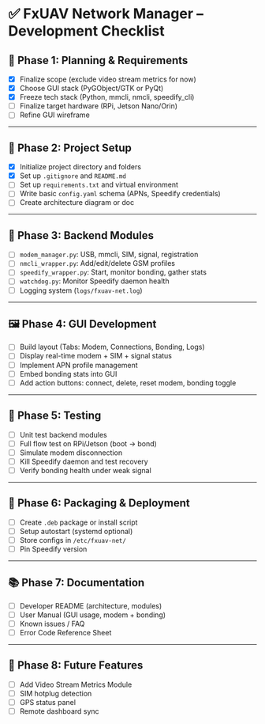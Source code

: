 # ✅ FxUAV Network Manager – Development Checklist

## 📍 Phase 1: Planning & Requirements
- [x] Finalize scope (exclude video stream metrics for now)
- [x] Choose GUI stack (PyGObject/GTK or PyQt)
- [x] Freeze tech stack (Python, mmcli, nmcli, speedify_cli)
- [ ] Finalize target hardware (RPi, Jetson Nano/Orin)
- [ ] Refine GUI wireframe

---

## 🧱 Phase 2: Project Setup
- [x] Initialize project directory and folders
- [x] Set up `.gitignore` and `README.md`
- [ ] Set up `requirements.txt` and virtual environment
- [ ] Write basic `config.yaml` schema (APNs, Speedify credentials)
- [ ] Create architecture diagram or doc

---

## 🧪 Phase 3: Backend Modules
- [ ] `modem_manager.py`: USB, mmcli, SIM, signal, registration
- [ ] `nmcli_wrapper.py`: Add/edit/delete GSM profiles
- [ ] `speedify_wrapper.py`: Start, monitor bonding, gather stats
- [ ] `watchdog.py`: Monitor Speedify daemon health
- [ ] Logging system (`logs/fxuav-net.log`)

---

## 🖼️ Phase 4: GUI Development
- [ ] Build layout (Tabs: Modem, Connections, Bonding, Logs)
- [ ] Display real-time modem + SIM + signal status
- [ ] Implement APN profile management
- [ ] Embed bonding stats into GUI
- [ ] Add action buttons: connect, delete, reset modem, bonding toggle

---

## 🧪 Phase 5: Testing
- [ ] Unit test backend modules
- [ ] Full flow test on RPi/Jetson (boot → bond)
- [ ] Simulate modem disconnection
- [ ] Kill Speedify daemon and test recovery
- [ ] Verify bonding health under weak signal

---

## 🚀 Phase 6: Packaging & Deployment
- [ ] Create `.deb` package or install script
- [ ] Setup autostart (systemd optional)
- [ ] Store configs in `/etc/fxuav-net/`
- [ ] Pin Speedify version

---

## 📚 Phase 7: Documentation
- [ ] Developer README (architecture, modules)
- [ ] User Manual (GUI usage, modem + bonding)
- [ ] Known issues / FAQ
- [ ] Error Code Reference Sheet

---

## 🔁 Phase 8: Future Features
- [ ] Add Video Stream Metrics Module
- [ ] SIM hotplug detection
- [ ] GPS status panel
- [ ] Remote dashboard sync
